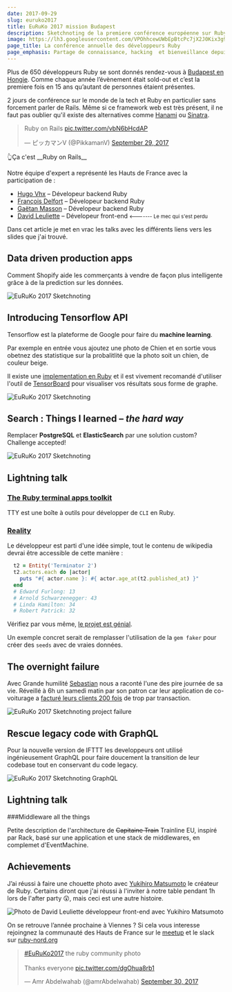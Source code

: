 ```yaml
---
date: 2017-09-29
slug: euruko2017
title: EuRuKo 2017 mission Budapest
description: Sketchnoting de la premiere conférence européenne sur Ruby
image: https://lh3.googleusercontent.com/VPOhhcewUWbEpBtcPc7jX2J0Kix3g9_1N_M2TvaBBNtEvOX1WQaVSZgc6DHi9_9aw-Ag8XX9pD2tNawlyZ7keOOGCHXS9XIfNXKUduI2BNOGNVOI0UUzokcQNBh_Rs_A4LbepG4oDpenpSzAx2WPD2alJXPOotvmEpWgjFj-WFu9lQBrkKhuCPjc5RC14ERobBtiTdn0K55HyW0FQsTFz7N2GC0HockYQsscCt8PZghmGbRvhfsH2aUxwN5yG1IAJdoV_C211kzkI03V0fcko-wAjsafnJcn5dZVMMcDoSpZORf2AM6oSQkBi74bLN-sxfCetInlY2E55z00WalDm4DdirquY3LGj-VM6dJ0ZwHyZS1EBQE3MZ5E8ZTUQXcmU86LhKvln6-vP6geTOclbz58Ku-CfjWTwCY4y0ELWkhAb0M7RRdcKDaKsPFOl0dlPN2kYYTHuqO7A0g8WpZzgYJlTxH2KgW3L7kDfOTWHi4pYWVgBr_NGcWVfUNZABSBmZ9dStybKoTl-2pEqmcrPuAHa92Vb9Qkb44ZfzIbCzK7U7LCel5BwGWHPzZIRj89iMpOmDGqkXtUbst7DmoHb58k6oElzFqZFFsRuC9fkGI=w1024-h512-no
page_title: La conférence annuelle des développeurs Ruby
page_emphasis: Partage de connaissance, hacking  et bienveillance depuis Budapest
---
```


Plus de 650 développeurs Ruby se sont donnés rendez-vous à [Budapest en Hongie](https://euruko2017.org). Comme chaque année l’évènement était sold-out et c’est la premiere fois en 15 ans qu’autant de personnes étaient présentes.

2 jours de conférence sur le monde de la tech et Ruby en particulier sans forcement parler de Rails. Même si ce framework web est très présent, il ne faut pas oublier qu'il existe des alternatives comme [Hanami](http://hanamirb.org/) ou [Sinatra](http://www.sinatrarb.com/).

<blockquote class="twitter-tweet" data-lang="en"><p lang="en" dir="ltr">Ruby on Rails <a href="https://t.co/vbN6bHcdAP">pic.twitter.com/vbN6bHcdAP</a></p>&mdash; ピッカマンV (@PikkamanV) <a href="https://twitter.com/PikkamanV/status/913606005191188480?ref_src=twsrc%5Etfw">September 29, 2017</a></blockquote>
👆Ça c'est __Ruby on Rails__

Notre équipe d'expert a représenté les Hauts de France avec la participation de :

- [Hugo Vhx](https://twitter.com/hugovhx) – Dévelopeur backend Ruby
- [François Delfort](https://twitter.com/tight_) – Dévelopeur backend Ruby
- [Gaëtan Masson](https://twitter.com/gaetanm_) – Dévelopeur backend Ruby
- [David Leuliette](https://twitter.com/_flexbox) – Dévelopeur front-end <small><------- Le mec qui s'est perdu</small>

Dans cet article je met en vrac les talks avec les différents liens vers les slides que j'ai trouvé.

## Data driven production apps

Comment Shopify aide les commerçants à vendre de façon plus intelligente grâce à de la prediction sur les données.

![EuRuKo 2017 Sketchnoting ](https://c1.staticflickr.com/5/4474/36679662844_bc7b499af4_b.jpg)

## Introducing Tensorflow API

Tensorflow est la plateforme de Google pour faire du __machine learning__.

Par exemple en entrée vous ajoutez une photo de Chien et en sortie vous obetnez des statistique sur la probalitlité que la photo soit un chien, de couleur beige.

Il existe une [implementation en Ruby](https://github.com/somaticio/tensorflow.rb) et il est vivement recomandé d'utiliser l'outil de [TensorBoard](https://www.tensorflow.org/get_started/graph_viz) pour visualiser vos résultats sous forme de graphe.

![EuRuKo 2017 Sketchnoting ](https://c1.staticflickr.com/5/4469/36721957063_55796acf6e_b.jpg)

## Search : Things I learned – _the hard way_

Remplacer __PostgreSQL__ et __ElasticSearch__ par une solution custom? Challenge accepted!

![EuRuKo 2017 Sketchnoting ](https://c1.staticflickr.com/5/4508/37394210541_de2c0daa1e_b.jpg)

## Lightning talk

### [The Ruby terminal apps toolkit](https://piotrmurach.github.io/tty/)

TTY est une boîte à outils pour développer de `CLI` en Ruby.

### [Reality](https://github.com/molybdenum-99/reality)

Le développeur est parti d'une idée simple, tout le contenu de wikipedia devrai être accessible de cette manière :

~~~ruby
  t2 = Entity('Terminator 2')
  t2.actors.each do |actor|
    puts "#{ actor.name }: #{ actor.age_at(t2.published_at) }"
  end
  # Edward Furlong: 13
  # Arnold Schwarzenegger: 43
  # Linda Hamilton: 34
  # Robert Patrick: 32
~~~

Vérifiez par vous même, [le projet est génial](https://docs.google.com/presentation/d/1X0SKVguPkJPcKA082h4_vGeMfq0yQLPKwZjGBxH52l4/edit#slide=id.p).

Un exemple concret serait de remplasser l'utilisation de la `gem faker` pour créer des `seeds` avec de vraies données.



## The overnight failure

Avec Grande humilité [Sebastian](https://twitter.com/sebasoga) nous a raconté l'une des pire journée de sa vie. Réveillé à 6h un samedi matin par son patron car leur application de co-voiturage a [facturé leurs clients 200 fois](https://twitter.com/jonihasanen/status/914103051748814848) de trop par transaction.

![EuRuKo 2017 Sketchnoting project failure](https://c1.staticflickr.com/5/4351/37151597230_9b81a2bbbf_b.jpg)

## Rescue legacy code with GraphQL

Pour la nouvelle version de IFTTT les developpeurs ont utilisé ingénieusement GraphQL pour faire doucement la transition de leur codebase tout en conservant du code legacy.

![EuRuKo 2017 Sketchnoting GraphQL](https://c1.staticflickr.com/5/4434/37363274326_168ea45917_b.jpg)

## Lightning talk

###Middleware all the things

<script async class="speakerdeck-embed" data-id="85d16a25cb2d4bc9aec339c263f046b5" data-ratio="1.33333333333333" src="//speakerdeck.com/assets/embed.js"></script>

Petite description de l'architecture de <del>Capitaine Train</del> Trainline EU, inspiré par Rack, basé sur une application et une stack de middlewares, en complemet d'EventMachine.

## Achievements

J’ai réussi à faire une chouette photo avec [Yukihiro Matsumoto](https://fr.wikipedia.org/wiki/Yukihiro_Matsumoto) le créateur de Ruby. Certains diront que j'ai réussi à l'inviter à notre table pendant 1h lors de l'after party 😲, mais ceci est une autre histoire.

![Photo de David Leuliette développeur front-end avec Yukihiro Matsumoto](https://c1.staticflickr.com/5/4336/37376912642_5ba946be1b_z.jpg)

On se retrouve l’année prochaine à Viennes ? Si cela vous interesse rejoingnez la communauté des Hauts de France sur le [meetup](https://www.meetup.com/rubynord/) et le slack sur [ruby-nord.org](http://ruby-nord.org/)

<blockquote class="twitter-tweet" data-lang="en"><p lang="en" dir="ltr"><a href="https://twitter.com/hashtag/EuRuKo2017?src=hash&amp;ref_src=twsrc%5Etfw">#EuRuKo2017</a> the ruby community photo <br><br>Thanks everyone <a href="https://t.co/dgOhua8rb1">pic.twitter.com/dgOhua8rb1</a></p>&mdash; Amr Abdelwahab (@amrAbdelwahab) <a href="https://twitter.com/amrAbdelwahab/status/914181672781918208?ref_src=twsrc%5Etfw">September 30, 2017</a></blockquote>

<script async src="//platform.twitter.com/widgets.js" charset="utf-8"></script>
